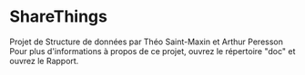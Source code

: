 # ShareThings
Projet de Structure de données par Théo Saint-Maxin et Arthur Peresson                                                      
Pour plus d'informations à propos de ce projet, ouvrez le répertoire "doc" et ouvrez le Rapport.
